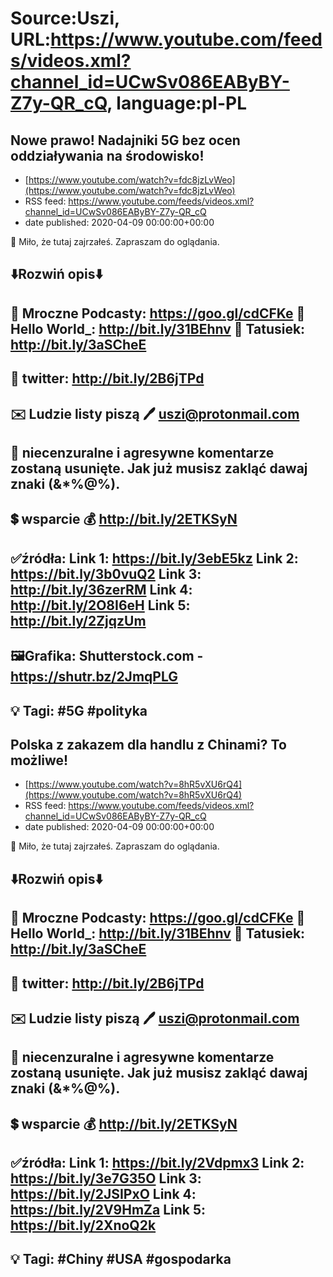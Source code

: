 # Source:Uszi, URL:https://www.youtube.com/feeds/videos.xml?channel_id=UCwSv086EAByBY-Z7y-QR_cQ, language:pl-PL

## Nowe prawo! Nadajniki 5G bez ocen oddziaływania na środowisko!
 - [https://www.youtube.com/watch?v=fdc8jzLvWeo](https://www.youtube.com/watch?v=fdc8jzLvWeo)
 - RSS feed: https://www.youtube.com/feeds/videos.xml?channel_id=UCwSv086EAByBY-Z7y-QR_cQ
 - date published: 2020-04-09 00:00:00+00:00

🤪 Miło, że tutaj zajrzałeś.  Zapraszam do oglądania.

⬇️Rozwiń opis⬇️
------------------------------------------------------------
👀 Mroczne Podcasty: https://goo.gl/cdCFKe
👀 Hello World_: http://bit.ly/31BEhnv
👀 Tatusiek: http://bit.ly/3aSCheE
------------------------------------------------------------
👀 twitter: http://bit.ly/2B6jTPd
------------------------------------------------------------
✉️ Ludzie listy piszą 
🖊️ uszi@protonmail.com
------------------------------------------------------------
👺 niecenzuralne i agresywne komentarze zostaną usunięte.  Jak już musisz zakląć dawaj znaki (&*%@%).
------------------------------------------------------------
💲 wsparcie
💰 http://bit.ly/2ETKSyN
------------------------------------------------------------
✅źródła:
Link 1:                   https://bit.ly/3ebE5kz
Link 2:                   https://bit.ly/3b0vuQ2
Link 3:                   http://bit.ly/36zerRM
Link 4:                   http://bit.ly/2O8I6eH
Link 5:                   http://bit.ly/2ZjqzUm   
---------------------------------------------------------------
🖼Grafika: 
Shutterstock.com - https://shutr.bz/2JmqPLG
-------------------------------------------------------------
💡 Tagi: #5G #polityka
--------------------------------------------------------------

## Polska z zakazem dla handlu z Chinami? To możliwe!
 - [https://www.youtube.com/watch?v=8hR5vXU6rQ4](https://www.youtube.com/watch?v=8hR5vXU6rQ4)
 - RSS feed: https://www.youtube.com/feeds/videos.xml?channel_id=UCwSv086EAByBY-Z7y-QR_cQ
 - date published: 2020-04-09 00:00:00+00:00

🤪 Miło, że tutaj zajrzałeś.  Zapraszam do oglądania.

⬇️Rozwiń opis⬇️
------------------------------------------------------------
👀 Mroczne Podcasty: https://goo.gl/cdCFKe
👀 Hello World_: http://bit.ly/31BEhnv
👀 Tatusiek: http://bit.ly/3aSCheE
------------------------------------------------------------
👀 twitter: http://bit.ly/2B6jTPd
------------------------------------------------------------
✉️ Ludzie listy piszą 
🖊️ uszi@protonmail.com
------------------------------------------------------------
👺 niecenzuralne i agresywne komentarze zostaną usunięte.  Jak już musisz zakląć dawaj znaki (&*%@%).
------------------------------------------------------------
💲 wsparcie
💰 http://bit.ly/2ETKSyN
------------------------------------------------------------
✅źródła:
Link 1:                   https://bit.ly/2Vdpmx3
Link 2:                   https://bit.ly/3e7G35O
Link 3:                   https://bit.ly/2JSIPxO
Link 4:                   https://bit.ly/2V9HmZa
Link 5:                   https://bit.ly/2XnoQ2k 
---------------------------------------------------------------
💡 Tagi: #Chiny #USA #gospodarka
--------------------------------------------------------------

